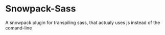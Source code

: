 # Snowpack-Sass
 A snowpack plugin for transpiling sass, that actualy uses js instead of the comand-line
